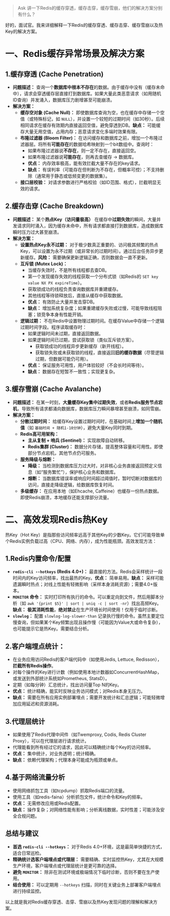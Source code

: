 > Ask
> 讲一下Redis的缓存穿透，缓存击穿，缓存雪崩，他们的解决方案分别有什么？

好的，面试官。我来详细解释一下Redis的缓存穿透、缓存击穿、缓存雪崩以及热Key的解决方案。

# 一、Redis缓存异常场景及解决方案

## 1.缓存穿透 (Cache Penetration)
*   **问题描述：** 查询一个**数据库中根本不存在**的数据。由于缓存中没有（缓存未命中），请求会穿透缓存层直接打到数据库。如果大量此类恶意请求（如用随机ID查询）并发涌入，数据库压力剧增甚至可能崩溃。
*   **解决方案：**
    *   **缓存空对象 (Cache Null)：** 即使数据库查询为空，也在缓存中存储一个空值（或特殊标记，如 `NULL`），并设置一个较短的过期时间（如30秒）。后续相同请求在缓存有效期内直接返回空值，避免穿透到DB。**缺点：** 可能缓存大量无用空值，占用内存；恶意请求变化多端时效果有限。
    *   **布隆过滤器 (Bloom Filter)：** 在访问缓存和数据库之前，增加一个布隆过滤器层。将所有**可能存在**的数据哈希映射到一个bit数组中。查询时：
        *   如果布隆过滤器说**不存在**，则一定不存在，直接返回空。
        *   如果布隆过滤器说**可能存在**，则再去查缓存 -> 数据库。
        *   **优点：** 内存效率极高，能有效拦截大量不存在的key请求。
        *   **缺点：** 有误判率（可能存在但判断为不存在，但概率可控）；不支持删除（通常用于静态或低频变更的数据集）。
    *   **接口层校验：** 对请求参数进行严格校验（如ID范围、格式），拦截明显无效的请求。

## 2.缓存击穿 (Cache Breakdown)
*   **问题描述：** 某个**热点Key（访问量极高）** 在缓存中**过期失效**的瞬间，大量并发请求同时涌入，因为缓存未命中，所有请求都直接打到数据库，造成数据库瞬时压力过大甚至崩溃。
*   **解决方案：**
    *   **设置热点Key永不过期：** 对于极少数真正重要的、访问极其频繁的热点Key，可以设置为永不过期（或非常长的过期时间）。通过后台任务异步更新缓存。**风险：** 需要确保更新逻辑正确，否则数据会一直不更新。
    *   **互斥锁 (Mutex Lock)：**
        *   当缓存失效时，不是所有线程都去查DB。
        *   第一个发现缓存失效的线程获取一个分布式锁（如Redis的 `SET key value NX PX expireTime`）。
        *   获取锁成功的线程负责查询数据库并重建缓存。
        *   其他线程等待锁释放后，直接从缓存中获取数据。
        *   **优点：** 有效防止大量并发击穿DB。
        *   **缺点：** 增加系统复杂度；如果重建缓存失败或过慢，可能导致线程阻塞；锁竞争本身有性能开销。
    *   **逻辑过期：** 不在Redis中设置物理过期时间。在缓存Value中存储一个逻辑过期时间字段。程序读取缓存时：
        *   如果逻辑时间未过期，直接返回数据。
        *   如果逻辑时间已过期，尝试获取锁（类似互斥锁方案）。
            *   获取锁成功的线程异步更新缓存（新开线程）。
            *   获取锁失败或未获取锁的线程，直接返回**旧的缓存数据**（尽管逻辑过期，但数据可能仍可用）。
        *   **优点：** 保证服务可用性，用户体验较好（不会长时间等待）。
        *   **缺点：** 数据存在短暂不一致性；实现更复杂。

## 3.缓存雪崩 (Cache Avalanche)
*   **问题描述：** 在某一时刻，**大量缓存Key集中过期失效**，或者**Redis服务节点宕机**，导致所有请求都涌向数据库，数据库压力瞬间暴增甚至崩溃，如同雪崩。
*   **解决方案：**
    *   **分散过期时间：** 给缓存Key设置过期时间时，在基础时间上**增加一个随机值**（如 `基础时间 + 随机1-10分钟`），避免大量Key同时到期。
    *   **Redis高可用架构：**
        *   **主从复制 + 哨兵 (Sentinel)：** 实现故障自动转移。
        *   **Redis集群 (Cluster)：** 数据分片存储，提高整体容量和可用性。即使部分节点宕机，其他节点仍可服务。
    *   **服务降级与熔断：**
        *   **降级：** 当检测到数据库压力过大时，对非核心业务直接返回预定义信息（如“服务繁忙”），保护核心业务和数据库。
        *   **熔断：** 当数据库错误率或响应时间超过阈值时，暂时切断对数据库的访问，直接走降级逻辑，给数据库恢复时间。
    *   **多级缓存：** 在应用本地（如Ehcache, Caffeine）也缓存一份热点数据。即使Redis崩溃，本地缓存还能支撑部分流量。

# 二、高效发现Redis热Key

热Key（Hot Key）是指那些访问频率远高于其他Key的少数Key。它们可能导致单个Redis实例负载过高（CPU、网络、内存），成为性能瓶颈。高效发现方法：

## 1.Redis内置命令/配置
*   **`redis-cli --hotkeys` (Redis 4.0+)：** 最直接的方法。Redis会采样统计一段时间内的Key访问频率，找出最热的Key。**优点：** 简单易用。**缺点：** 采样可能遗漏瞬时热点；对线上性能有轻微影响（采样本身消耗资源）；需要4.0+版本。
*   **`MONITOR` 命令：** 实时打印所有执行的命令。可以重定向到文件，然后用脚本分析（如 `awk '{print $5}' | sort | uniq -c | sort -nr`）找出高频Key。**缺点：** **极其消耗性能**，**绝对禁止**在生产环境长时间使用！仅用于临时诊断。
*   **`slowlog`：** 配置 `slowlog-log-slower-than` 记录执行慢的命令。虽然主要定位慢查询，但如果某个Key频繁出现且操作慢（可能因为Value大或命令复杂），也可能提示它是热Key。需要结合分析。

## 2.客户端埋点统计：
*   在业务应用访问Redis的客户端代码中（如使用Jedis, Lettuce, Redisson），**拦截所有Redis操作**。
*   对每个操作的Key进行计数（例如使用本地计数器如ConcurrentHashMap，或发送到外部统计系统如Prometheus, StatsD）。
*   定期（如每分钟）汇总统计，找出访问量Top N的Key。
*   **优点：** 统计精确，能实时反映业务访问模式；对Redis本身无压力。
*   **缺点：** 需要在所有应用实例部署埋点；需要开发统计和汇总逻辑；可能轻微增加应用延迟和资源消耗。

## 3.代理层统计
*   如果使用了Redis代理中间件（如Twemproxy, Codis, Redis Cluster Proxy），可以在代理层进行请求统计。
*   代理能看到所有经过它的请求，因此可以精确统计每个Key的访问频率。
*   **优点：** 集中统计，对业务透明；统计精确。
*   **缺点：** 依赖代理架构；代理本身可能成为瓶颈或单点。

## 4.基于网络流量分析
*   使用网络抓包工具（如tcpdump）抓取Redis端口的流量。
*   使用工具（如redis-faina）分析抓包文件，统计命令和Key的频率。
*   **优点：** 无需修改应用或Redis配置。
*   **缺点：** 操作复杂；对网络性能有影响；分析离线数据，实时性差；可能涉及安全合规问题。

## 总结与建议

*   **首选 `redis-cli --hotkeys`：** 对于Redis 4.0+环境，这是最简单快捷的方式，适合日常巡检。
*   **精确统计选客户端埋点或代理层：** 需要精确、实时监控热Key，尤其在大规模生产环境，客户端埋点或代理层统计是更可靠的选择。
*   **避免 `MONITOR`：** 除非在测试环境或极端情况下临时诊断，否则不要在生产使用。
*   **结合使用：** 可以定期用 `--hotkeys` 扫描，同时在关键业务上部署客户端埋点进行持续监控。

以上就是我对Redis缓存穿透、击穿、雪崩以及热Key发现问题的理解和解决方案。